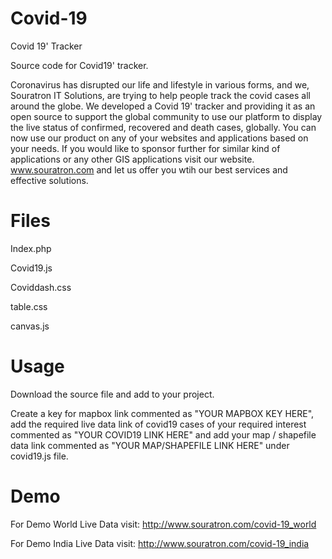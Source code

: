 # Covid-19

Covid 19' Tracker

Source code for Covid19' tracker.

Coronavirus has disrupted our life and lifestyle in various forms, and we, Souratron IT Solutions, are trying to help people track the covid cases all around the globe. 
We developed a Covid 19' tracker and providing it as an open source to support the global community to use our platform to display the live status of confirmed, recovered and death cases, globally. You can now use our product on any of your websites and applications based on your needs. If you would like to sponsor further for similar kind of applications or any other GIS applications visit our website.
 www.souratron.com and let us offer you wtih our best services and effective solutions. 

# Files
Index.php

Covid19.js

Coviddash.css

table.css

canvas.js

# Usage
Download the source file and add to your project. 

Create a key for mapbox link commented as "YOUR MAPBOX KEY HERE", add the required live data link of covid19 cases of your required interest commented as "YOUR COVID19 LINK HERE" and add your map / shapefile data link commented as "YOUR MAP/SHAPEFILE LINK HERE" under covid19.js file. 


# Demo
For Demo World Live Data visit: http://www.souratron.com/covid-19_world

For Demo India Live Data visit: http://www.souratron.com/covid-19_india
